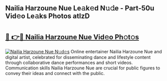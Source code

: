 ## Nailia Harzoune Nue Le𝚊k𝚎d N𝚞𝚍e - Part-50u Vid𝚎o Le𝚊ks Photos atlzD

# <h2><a href="http://fb2mqg.evod.top/?m=Nailia+Harzoune+Nue">🔗 👉🔴 Nailia Harzoune Nue Vid𝚎o Ph𝚘t𝚘s</a></h2>

[![Nailia Harzoune Nue N𝚞d𝚎s](https://i.imgur.com/8V9OHl7.gif)](http://fb2mqg.evod.top/?m=Nailia+Harzoune+Nue)
Online entertainer Nailia Harzoune Nue and digital artist, celebrated for disseminating dance and lifestyle content through collaborative dance performances and short videos. Communication skills Nailia Harzoune Nue are crucial for public figures to convey their ideas and connect with the public. 
